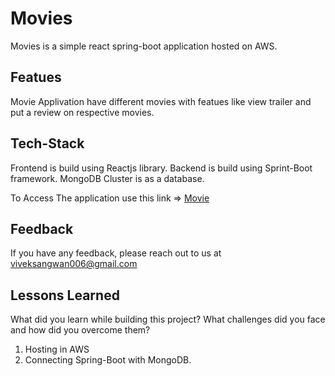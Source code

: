 # Movies
Movies is a simple react spring-boot application hosted on AWS.
## Featues
Movie Applivation have different movies with featues like view trailer and put a review on respective movies.

## Tech-Stack
Frontend is build using Reactjs library.
Backend is build using Sprint-Boot framework.
MongoDB Cluster is as a database.


To Access The application use this link  => 
[Movie](http://ec2-54-178-91-79.ap-northeast-1.compute.amazonaws.com:3000/)
## Feedback

If you have any feedback, please reach out to us at viveksangwan006@gmail.com


## Lessons Learned

What did you learn while building this project? What challenges did you face and how did you overcome them?

1) Hosting in AWS
2) Connecting Spring-Boot with MongoDB.
